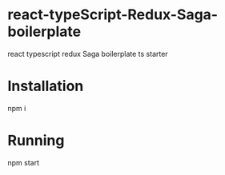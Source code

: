 # react-typeScript-Redux-Saga-boilerplate
react typescript redux Saga boilerplate ts starter

# Installation
npm i

# Running 
npm start
